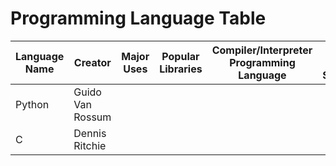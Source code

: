 # Programming Language Table

| Language Name | Creator | Major Uses | Popular Libraries | Compiler/Interpreter Programming Language | Jobs and Salaries |
| --- | --- | --- | --- | --- | --- |
| Python | Guido Van Rossum |  |  |  |  |
| C | Dennis Ritchie |  |  |  |  |
